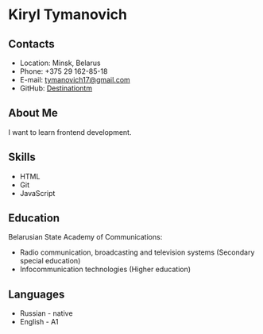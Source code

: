 # Kiryl Tymanovich
## Contacts
* Location: Minsk, Belarus
* Phone: +375 29 162-85-18
* E-mail: tymanovich17@gmail.com 
* GitHub: [Destinationtm](https://https://github.com/Destinationtm)

## About Me
I want to learn frontend development.

## Skills
* HTML
* Git
* JavaScript


## Education
Belarusian State Academy of Communications:
* Radio communication, broadcasting and television systems (Secondary special education)
* Infocommunication technologies (Higher education)

## Languages
* Russian - native
* English - A1

